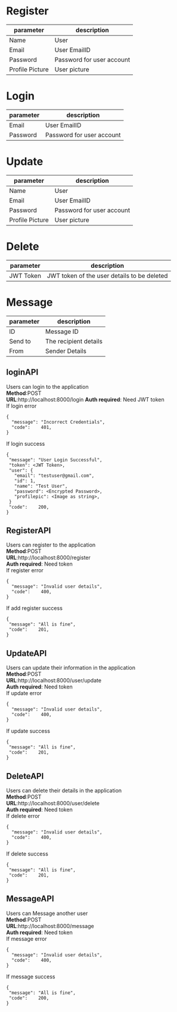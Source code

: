 # Register

| parameter       | description               |
| --------------- | ------------------------- |
| Name            | User                      |
| Email           | User EmailID              |
| Password        | Password for user account |
| Profile Picture | User picture              |

# Login

| parameter | description               |
| --------- | ------------------------- |
| Email     | User EmailID              |
| Password  | Password for user account |

# Update

| parameter       | description               |
| --------------- | ------------------------- |
| Name            | User                      |
| Email           | User EmailID              |
| Password        | Password for user account |
| Profile Picture | User picture              |

# Delete

| parameter | description                                 |
| --------- | ------------------------------------------- |
| JWT Token | JWT token of the user details to be deleted |

# Message

| parameter | description           |
| --------- | --------------------- |
| ID        | Message ID            |
| Send to   | The recipient details |
| From      | Sender Details        |

## loginAPI

Users can login to the application  
**Method**:POST  
**URL**:http://localhost:8000/login
**Auth required**: Need JWT token  
If login error

```
{
  "message": "Incorrect Credentials",
  "code":    401,
}
```

If login success

```
{
 "message": "User Login Successful",
 "token": <JWT Token>,
 "user": {
   "email": "testuser@gmail.com",
   "id": 1,
   "name": "Test User",
   "password": <Encrypted Password>,
   "profilepic": <Image as string>,
 }
 "code":    200,
}
```

## RegisterAPI

Users can register to the application  
**Method**:POST  
**URL**:http://localhost:8000/register  
**Auth required**: Need token  
If register error

```
{
  "message": "Invalid user details",
  "code":    400,
}
```

If add register success

```
{
 "message": "All is fine",
 "code":    201,
}
```

## UpdateAPI

Users can update their information in the application  
**Method**:POST  
**URL**:http://localhost:8000/user/update  
**Auth required**: Need token  
If update error

```
{
  "message": "Invalid user details",
  "code":    400,
}
```

If update success

```
{
 "message": "All is fine",
 "code":    201,
}
```

## DeleteAPI

Users can delete their details in the application  
**Method**:POST  
**URL**:http://localhost:8000/user/delete  
**Auth required**: Need token  
If delete error

```
{
  "message": "Invalid user details",
  "code":    400,
}
```

If delete success

```
{
 "message": "All is fine",
 "code":    201,
}
```

## MessageAPI

Users can Message another user  
**Method**:POST  
**URL**:http://localhost:8000/message  
**Auth required**: Need token  
If message error

```
{
  "message": "Invalid user details",
  "code":    400,
}
```

If message success

```
{
 "message": "All is fine",
 "code":    200,
}
```
